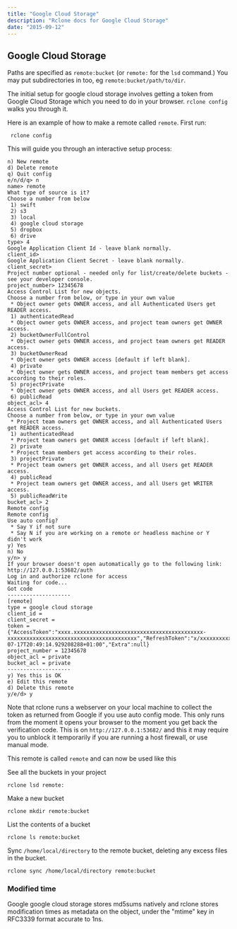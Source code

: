 ```yaml
---
title: "Google Cloud Storage"
description: "Rclone docs for Google Cloud Storage"
date: "2015-09-12"
---
```


<i class="fa fa-google"></i> Google Cloud Storage
-------------------------------------------------

Paths are specified as `remote:bucket` (or `remote:` for the `lsd`
command.)  You may put subdirectories in too, eg `remote:bucket/path/to/dir`.

The initial setup for google cloud storage involves getting a token from Google Cloud Storage
which you need to do in your browser.  `rclone config` walks you
through it.

Here is an example of how to make a remote called `remote`.  First run:

     rclone config

This will guide you through an interactive setup process:

```
n) New remote
d) Delete remote
q) Quit config
e/n/d/q> n
name> remote
What type of source is it?
Choose a number from below
 1) swift
 2) s3
 3) local
 4) google cloud storage
 5) dropbox
 6) drive
type> 4
Google Application Client Id - leave blank normally.
client_id> 
Google Application Client Secret - leave blank normally.
client_secret> 
Project number optional - needed only for list/create/delete buckets - see your developer console.
project_number> 12345678
Access Control List for new objects.
Choose a number from below, or type in your own value
 * Object owner gets OWNER access, and all Authenticated Users get READER access.
 1) authenticatedRead
 * Object owner gets OWNER access, and project team owners get OWNER access.
 2) bucketOwnerFullControl
 * Object owner gets OWNER access, and project team owners get READER access.
 3) bucketOwnerRead
 * Object owner gets OWNER access [default if left blank].
 4) private
 * Object owner gets OWNER access, and project team members get access according to their roles.
 5) projectPrivate
 * Object owner gets OWNER access, and all Users get READER access.
 6) publicRead
object_acl> 4
Access Control List for new buckets.
Choose a number from below, or type in your own value
 * Project team owners get OWNER access, and all Authenticated Users get READER access.
 1) authenticatedRead
 * Project team owners get OWNER access [default if left blank].
 2) private
 * Project team members get access according to their roles.
 3) projectPrivate
 * Project team owners get OWNER access, and all Users get READER access.
 4) publicRead
 * Project team owners get OWNER access, and all Users get WRITER access.
 5) publicReadWrite
bucket_acl> 2
Remote config
Remote config
Use auto config?
 * Say Y if not sure
 * Say N if you are working on a remote or headless machine or Y didn't work
y) Yes
n) No
y/n> y
If your browser doesn't open automatically go to the following link: http://127.0.0.1:53682/auth
Log in and authorize rclone for access
Waiting for code...
Got code
--------------------
[remote]
type = google cloud storage
client_id = 
client_secret = 
token = {"AccessToken":"xxxx.xxxxxxxxxxxxxxxxxxxxxxxxxxxxxxxxxxxxxxxxx-xxxxxxxxxxxxxxxxxxxxxxxxxxxxxxxxxxxxxxxxx","RefreshToken":"x/xxxxxxxxxxxxxxxxxxxxxxxxxxxxxxxxx_xxxxxxxxx","Expiry":"2014-07-17T20:49:14.929208288+01:00","Extra":null}
project_number = 12345678
object_acl = private
bucket_acl = private
--------------------
y) Yes this is OK
e) Edit this remote
d) Delete this remote
y/e/d> y
```

Note that rclone runs a webserver on your local machine to collect the
token as returned from Google if you use auto config mode. This only
runs from the moment it opens your browser to the moment you get back
the verification code.  This is on `http://127.0.0.1:53682/` and this
it may require you to unblock it temporarily if you are running a host
firewall, or use manual mode.

This remote is called `remote` and can now be used like this

See all the buckets in your project

    rclone lsd remote:

Make a new bucket

    rclone mkdir remote:bucket

List the contents of a bucket

    rclone ls remote:bucket

Sync `/home/local/directory` to the remote bucket, deleting any excess
files in the bucket.

    rclone sync /home/local/directory remote:bucket

### Modified time ###

Google google cloud storage stores md5sums natively and rclone stores
modification times as metadata on the object, under the "mtime" key in
RFC3339 format accurate to 1ns.

